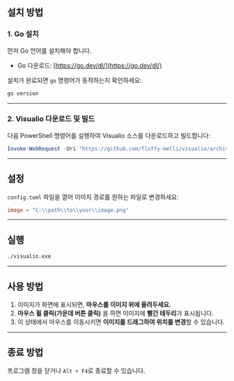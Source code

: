 
## 설치 방법

### 1. Go 설치

먼저 Go 언어를 설치해야 합니다.

* Go 다운로드: [https://go.dev/dl/](https://go.dev/dl/)

설치가 완료되면 `go` 명령어가 동작하는지 확인하세요:

```bash
go version
```

---

### 2. Visualio 다운로드 및 빌드

다음 PowerShell 명령어를 실행하여 Visualio 소스를 다운로드하고 빌드합니다:

```ps1
Invoke-WebRequest -Uri "https://github.com/fluffy-melli/visualio/archive/refs/heads/main.zip" -OutFile "visualio-main.zip"; Expand-Archive -Path "visualio-main.zip" -DestinationPath "." -Force; Remove-Item "visualio-main.zip"; Set-Location "visualio-main"; go build -o visualio.exe .;
```

---

## 설정

`config.toml` 파일을 열어 이미지 경로를 원하는 파일로 변경하세요:

```toml
image = "C:\\path\\to\\your\\image.png"
```

---

## 실행

```bash
./visualio.exe
```

---

## 사용 방법

1. 이미지가 화면에 표시되면, **마우스를 이미지 위에 올려두세요.**
2. **마우스 휠 클릭(가운데 버튼 클릭)** 을 하면 이미지에 **빨간 테두리**가 표시됩니다.
3. 이 상태에서 마우스를 이동시키면 **이미지를 드래그하여 위치를 변경**할 수 있습니다.

---

## 종료 방법

프로그램 창을 닫거나 `Alt + F4`로 종료할 수 있습니다.
